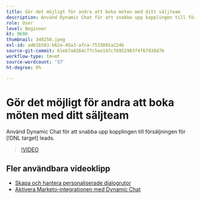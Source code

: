 ```yaml
---
title: Gör det möjligt för andra att boka möten med ditt säljteam
description: Använd Dynamic Chat för att snabba upp kopplingen till försäljningen för [!DNL target] leads.
role: User
level: Beginner
kt: 9696
thumbnail: 340258.jpeg
exl-id: ad61b583-b62a-45a3-afca-7533891a224b
source-git-commit: 61eb7a8264c77c5ee147c76952983f4f67938d7b
workflow-type: tm+mt
source-wordcount: '57'
ht-degree: 0%

---
```


# Gör det möjligt för andra att boka möten med ditt säljteam

Använd Dynamic Chat för att snabba upp kopplingen till försäljningen för [!DNL target] leads.

>[!VIDEO](https://video.tv.adobe.com/v/340258/?quality=12&learn=on)

## Fler användbara videoklipp

* [Skapa och hantera personaliserade dialogrutor](dialogue-management.md)
* [Aktivera Marketo-integrationen med Dynamic Chat](marketo-integration.md)

